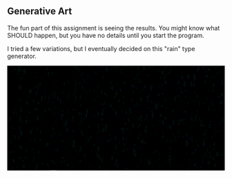 ## Generative Art

The fun part of this assignment is seeing the results. You might know what SHOULD happen, but you have no details until you start the program.

I tried a few variations, but I eventually decided on this "rain" type generator.

![Rain](IMGs/Rain.png)
